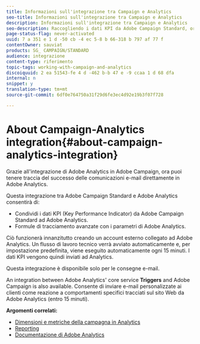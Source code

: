 ```yaml
---
title: Informazioni sull'integrazione tra Campaign e Analytics
seo-title: Informazioni sull'integrazione tra Campaign e Analytics
description: Informazioni sull'integrazione tra Campaign e Analytics
seo-description: Raccogliendo i dati KPI da Adobe Campaign Standard, ora puoi condividere i dati della campagna con Adobe Analytics per misurare le metriche di marketing tramite e-mail da Adobe Campaign.
page-status-flag: never-activated
uuid: 7 a 351 e 1 d -50 cb -4 ec 5-8 b 66-318 b 797 af 77 f
contentOwner: sauviat
products: SG_ CAMPAIGN/STANDARD
audience: integrazione
content-type: riferimento
topic-tags: working-with-campaign-and-analytics
discoiquuid: 2 ea 51543-fe 4 d -462 b-b 47 e -9 ccaa 1 d 68 dfa
internal: n
snippet: y
translation-type: tm+mt
source-git-commit: 6df0e764750a31f29d6fe3ec4d92e19b3f07f728

---
```



# About Campaign-Analytics integration{#about-campaign-analytics-integration}

Grazie all'integrazione di Adobe Analytics in Adobe Campaign, ora puoi tenere traccia del successo delle comunicazioni e-mail direttamente in Adobe Analytics.

Questa integrazione tra Adobe Campaign Standard e Adobe Analytics consentirà di:

* Condividi i dati KPI (Key Performance Indicator) da Adobe Campaign Standard ad Adobe Analytics.
* Formule di tracciamento avanzate con i parametri di Adobe Analytics.

Ciò funzionerà innanzitutto creando un account esterno collegato ad Adobe Analytics. Un flusso di lavoro tecnico verrà avviato automaticamente e, per impostazione predefinita, viene eseguito automaticamente ogni 15 minuti. I dati KPI vengono quindi inviati ad Analytics.

Questa integrazione è disponibile solo per le consegne e-mail.

An integration between Adobe Analytics' core service **Triggers** and Adobe Campaign is also available. Consente di inviare e-mail personalizzate ai clienti come reazione a comportamenti specifici tracciati sul sito Web da Adobe Analytics (entro 15 minuti).

**Argomenti correlati:**

* [Dimensioni e metriche della campagna in Analytics](../../integrating/using/campaign-dimensions-and-metrics-in-analytics.md)
* [Reporting](../../reporting/using/about-dynamic-reports.md)
* [Documentazione di Adobe Analytics](https://marketing.adobe.com/resources/help/en_US/reference/adobe-campaign.html)

